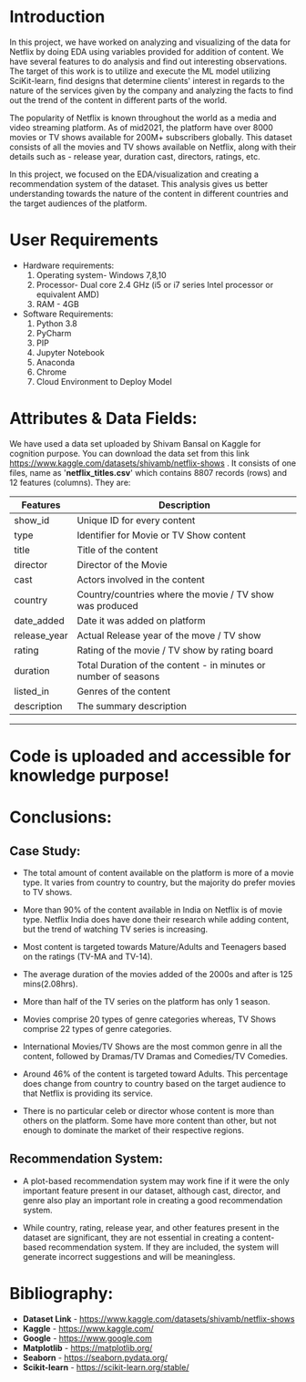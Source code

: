 # Introduction

In this project, we have worked on analyzing and visualizing of the data for Netflix by doing EDA using variables provided for addition of content. We have several 
features to do analysis and find out interesting observations. The target of this work is to utilize and execute the ML model utilizing SciKit-learn, find designs
that determine clients' interest in regards to the nature of the services given by the company and analyzing the facts to find out the trend of the content in 
different parts of the world.

The popularity of Netflix is known throughout the world as a media and video streaming platform. As of mid2021, the platform have over 8000 movies or TV shows available
for 200M+ subscribers globally. This dataset consists of all the movies and TV shows available on Netflix, along with their details such as - release year, duration cast, directors, ratings, etc.

In this project, we focused on the EDA/visualization and creating a recommendation system of the dataset. This analysis gives us better understanding towards the nature
of the content in different countries and the target audiences of the platform.

# User Requirements

* Hardware requirements:
  1. Operating system- Windows 7,8,10
  2. Processor- Dual core 2.4 GHz (i5 or i7 series Intel processor or equivalent AMD)
  3. RAM - 4GB
* Software Requirements:
  1. Python 3.8
  2. PyCharm
  3. PIP
  4. Jupyter Notebook
  5. Anaconda
  6. Chrome
  7. Cloud Environment to Deploy Model

# Attributes & Data Fields:

We have used a data set uploaded by Shivam Bansal on Kaggle for cognition purpose. You can download the data set from this link https://www.kaggle.com/datasets/shivamb/netflix-shows .
It consists of one files, name as '**netflix_titles.csv**' which contains 8807 records (rows) and 12 features (columns). They are:

Features | Description
---------|-------------
show_id | Unique ID for every content
type | Identifier for Movie or TV Show content
title | Title of the content
director | Director of the Movie
cast | Actors involved in the content
country | Country/countries where the movie / TV show was produced
date_added | Date it was added on platform
release_year | Actual Release year of the move / TV show
rating | Rating of the movie / TV show by rating board
duration | Total Duration of the content - in minutes or number of seasons
listed_in | Genres of the content
description | The summary description

---
# Code is uploaded and accessible for knowledge purpose!

# Conclusions:

## Case Study:

* The total amount of content available on the platform is more of a movie type. It varies from country to country, but the 
  majority do prefer movies to TV shows.

* More than 90% of the content available in India on Netflix is of movie type. Netflix India does have done their research 
  while adding content, but the trend of watching TV series is increasing.

* Most content is targeted towards Mature/Adults and Teenagers based on the ratings (TV-MA and TV-14).

* The average duration of the movies added of the 2000s and after is 125 mins(2.08hrs).

* More than half of the TV series on the platform has only 1 season.

* Movies comprise 20 types of genre categories whereas, TV Shows comprise 22 types of genre categories.

* International Movies/TV Shows are the most common genre in all the content, followed by Dramas/TV Dramas and Comedies/TV Comedies.

* Around 46% of the content is targeted toward Adults. This percentage does change from country to country based on the target 
  audience to that Netflix is providing its service.

* There is no particular celeb or director whose content is more than others on the platform. Some have more content than other, 
  but not enough to dominate the market of their respective regions.

## Recommendation System:

* A plot-based recommendation system may work fine if it were the only important feature present in our dataset, although cast, 
  director, and genre also play an important role in creating a good recommendation system.

* While country, rating, release year, and other features present in the dataset are significant, they are not essential in 
  creating a content-based recommendation system. If they are included, the system will generate incorrect suggestions and will 
  be meaningless.
  
# Bibliography:

* **Dataset Link** - https://www.kaggle.com/datasets/shivamb/netflix-shows
* **Kaggle** - https://www.kaggle.com/
* **Google** - https://www.google.com
* **Matplotlib** - https://matplotlib.org/
* **Seaborn** - https://seaborn.pydata.org/
* **Scikit-learn** - https://scikit-learn.org/stable/

